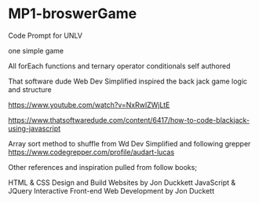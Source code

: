 # MP1-broswerGame
Code Prompt
for UNLV 

one simple game

All forEach functions and ternary operator conditionals self authored 

That software dude  Web Dev Simplified
 inspired the back jack game logic and structure

 https://www.youtube.com/watch?v=NxRwIZWjLtE 

https://www.thatsoftwaredude.com/content/6417/how-to-code-blackjack-using-javascript

Array sort method to shuffle from Wd Dev Simplified and following grepper 
https://www.codegrepper.com/profile/audart-lucas

Other references and inspiration pulled from follow books;

 HTML & CSS Design and Build Websites by Jon Duckkett
JavaScript & JQuery Interactive Front-end Web Development by Jon Duckett

